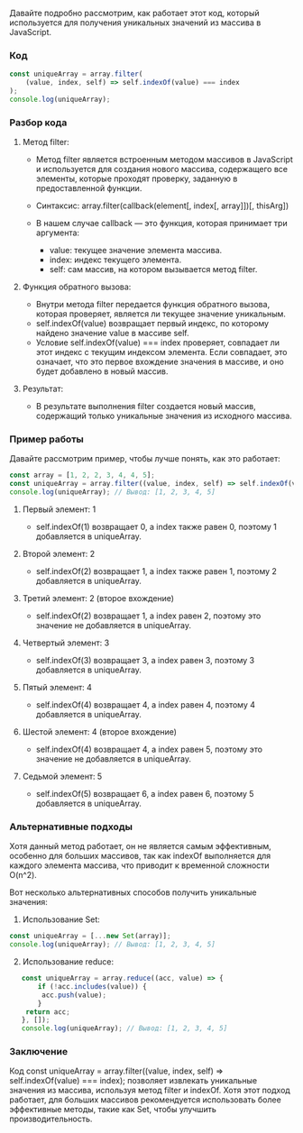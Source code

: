 Давайте подробно рассмотрим, как работает этот код, который используется для получения уникальных значений из массива в JavaScript.

### Код

```js
const uniqueArray = array.filter(
    (value, index, self) => self.indexOf(value) === index
);
console.log(uniqueArray);
```


### Разбор кода

1. Метод filter:
    - Метод filter является встроенным методом массивов в JavaScript и используется для создания нового массива, содержащего все элементы, которые проходят проверку, заданную в предоставленной функции.
    - Синтаксис:
      array.filter(callback(element[, index[, array]])[, thisArg])

    - В нашем случае callback — это функция, которая принимает три аргумента:
        - value: текущее значение элемента массива.
        - index: индекс текущего элемента.
        - self: сам массив, на котором вызывается метод filter.

2. Функция обратного вызова:
    - Внутри метода filter передается функция обратного вызова, которая проверяет, является ли текущее значение уникальным.
    - self.indexOf(value) возвращает первый индекс, по которому найдено значение value в массиве self.
    - Условие self.indexOf(value) === index проверяет, совпадает ли этот индекс с текущим индексом элемента. Если совпадает, это означает, что это первое вхождение значения в массиве, и оно будет добавлено в новый массив.

3. Результат:
    - В результате выполнения filter создается новый массив, содержащий только уникальные значения из исходного массива.

### Пример работы

Давайте рассмотрим пример, чтобы лучше понять, как это работает:

```js
const array = [1, 2, 2, 3, 4, 4, 5];
const uniqueArray = array.filter((value, index, self) => self.indexOf(value) === index);
console.log(uniqueArray); // Вывод: [1, 2, 3, 4, 5]
```

1. Первый элемент: 1
    - self.indexOf(1) возвращает 0, а index также равен 0, поэтому 1 добавляется в uniqueArray.

2. Второй элемент: 2
    - self.indexOf(2) возвращает 1, а index также равен 1, поэтому 2 добавляется в uniqueArray.

3. Третий элемент: 2 (второе вхождение)
    - self.indexOf(2) возвращает 1, а index равен 2, поэтому это значение не добавляется в uniqueArray.

4. Четвертый элемент: 3
    - self.indexOf(3) возвращает 3, а index равен 3, поэтому 3 добавляется в uniqueArray.

5. Пятый элемент: 4
    - self.indexOf(4) возвращает 4, а index равен 4, поэтому 4 добавляется в uniqueArray.

6. Шестой элемент: 4 (второе вхождение)
    - self.indexOf(4) возвращает 4, а index равен 5, поэтому это значение не добавляется в uniqueArray.

7. Седьмой элемент: 5
    - self.indexOf(5) возвращает 6, а index равен 6, поэтому 5 добавляется в uniqueArray.

### Альтернативные подходы

Хотя данный метод работает, он не является самым эффективным, особенно для больших массивов, так как indexOf выполняется для каждого элемента массива, что приводит к временной сложности O(n^2).

Вот несколько альтернативных способов получить уникальные значения:

1. Использование Set:
```js
const uniqueArray = [...new Set(array)];
console.log(uniqueArray); // Вывод: [1, 2, 3, 4, 5]
```

2. Использование reduce:
```js
   const uniqueArray = array.reduce((acc, value) => {
       if (!acc.includes(value)) {
        acc.push(value);
       }
    return acc;
   }, []);
   console.log(uniqueArray); // Вывод: [1, 2, 3, 4, 5]
```

### Заключение

Код const uniqueArray = array.filter((value, index, self) => self.indexOf(value) === index); позволяет извлекать уникальные значения из массива, используя метод filter и indexOf. Хотя этот подход работает, для больших массивов рекомендуется использовать более эффективные методы, такие как Set, чтобы улучшить производительность.